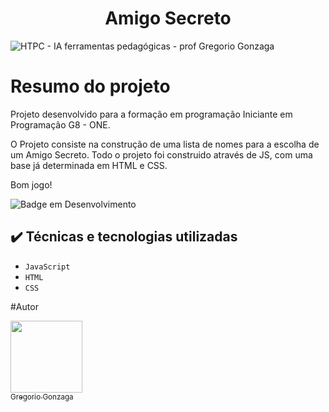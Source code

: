 <h1 align="center">Amigo Secreto</h1>

<p align="center">


![HTPC - IA ferramentas pedagógicas - prof Gregorio Gonzaga](https://github.com/user-attachments/assets/1681af68-1de0-4d51-a33e-140d8088eea1)

</p>

# Resumo do projeto
Projeto desenvolvido para a formação em programação  Iniciante em Programação G8 - ONE.

O Projeto consiste na construção de uma lista de nomes para a escolha de um Amigo Secreto.
Todo o projeto foi construido através de JS, com uma base já determinada em HTML e CSS.


Bom jogo!

![Badge em Desenvolvimento](http://img.shields.io/static/v1?label=STATUS&message=%20FINALIZADO&color=GREEN&style=for-the-badge)

## ✔️ Técnicas e tecnologias utilizadas

- ``JavaScript``
- ``HTML``
- ``CSS``

#Autor

[<img loading="lazy" src="https://avatars.githubusercontent.com/u/180897655?v=4" width=115><br><sub>Gregorio Gonzaga</sub>](https://github.com/GregoGonzaga)
